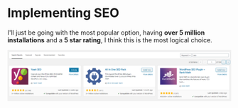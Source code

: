 # Implementing SEO

I'll just be going with the most popular option, having **over 5 million installations** and a **5 star rating**, I think this is the most logical choice.

![](../../../.gitbook/assets/image%20%2893%29.png)

